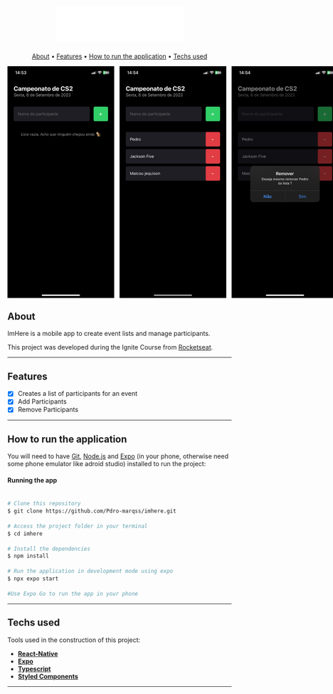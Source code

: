 <h1 align="center">
    <img title="#imhere" src="./.github/logo.svg" alt=""/>
</h1>

<p align="center">
  <a href="#about">About</a> •
  <a href="#features">Features</a> •
  <a href="#how-it-works">How to run the application</a> • 
  <a href="#tech-stack">Techs used</a>
</p>

<div align="center" style="display: flex; gap: 12px;">
   <img style="width: 240px;" title="#imhere" src="./.github/empty-list.jpg" alt="" />
   <img style="width: 240px;" title="#imhere" src="./.github/itens-in-list.jpg" alt="" />
   <img style="width: 240px;" title="#imhere" src="./.github/removing-item.jpg" alt="" />
</div>

## About

ImHere is a mobile app to create event lists and manage participants.

This project was developed during the Ignite Course from [Rocketseat](https://www.rocketseat.com.br/ignite).

---

## Features

- [X] Creates a list of participants for an event
- [x] Add Participants
- [x] Remove Participants

---

## How to run the application

You will need to have [Git](https://git-scm.com), [Node.js](https://nodejs.org/en/) and [Expo](https://expo.dev) (in your phone, otherwise need some phone emulator like adroid studio) installed to run the project:

#### Running the app

```bash

# Clone this repository
$ git clone https://github.com/Pdro-marqss/imhere.git

# Access the project folder in your terminal
$ cd imhere

# Install the dependencies
$ npm install

# Run the application in development mode using expo
$ npx expo start

#Use Expo Go to run the app in your phone

```

---

## Techs used

Tools used in the construction of this project:

- **[React-Native](https://reactnative.dev)**
- **[Expo](https://expo.dev)**
- **[Typescript](https://www.typescriptlang.org/)**
- **[Styled Components](https://styled-components.com/)**

---
